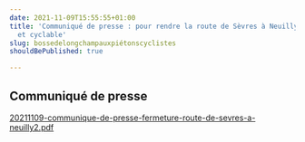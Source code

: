 ```yaml
---
date: 2021-11-09T15:55:55+01:00
title: 'Communiqué de presse : pour rendre la route de Sèvres à Neuilly 100% piéton
  et cyclable'
slug: bossedelongchampauxpiétonscyclistes
shouldBePublished: true

---
```

## Communiqué de presse

[20211109-communique-de-presse-fermeture-route-de-sevres-a-neuilly2.pdf](/media/20211109-communique-de-presse-fermeture-route-de-sevres-a-neuilly2.pdf "20211109-communique-de-presse-fermeture-route-de-sevres-a-neuilly2.pdf")